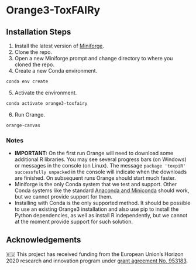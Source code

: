 # Orange3-ToxFAIRy

## Installation Steps

1. Install the latest version of [Miniforge](https://github.com/conda-forge/miniforge#download).
2. Clone the repo.
3. Open a new Miniforge prompt and change directory to where you cloned the repo.
4. Create a new Conda environment.
```bash
conda env create
```
5. Activate the environment.
```bash
conda activate orange3-toxfairy
```
6. Run Orange.
```bash
orange-canvas
```

### Notes

- **IMPORTANT:** On the first run Orange will need to download some additional R libraries. You may see several progress bars (on Windows) or messages in the console (on Linux). The message `package 'toxpiR' successfully unpacked` in the console will indicate when the downloads are finished. On subsequent runs Orange should start much faster.
- Miniforge is the only Conda system that we test and support. Other Conda systems like the standard [Anaconda and Miniconda](https://docs.conda.io/projects/conda/en/stable/user-guide/install/download.html) should work, but we cannot provide support for them.
- Installing with Conda is the only supported method. It should be possible to use an existing Orange3 installation and also use pip to install the Python dependencies, as well as install R independently, but we cannot at the moment provide support for such solution.

## Acknowledgements

🇪🇺 This project has received funding from the European Union’s Horizon 2020 research and innovation program under [grant agreement No. 953183](https://cordis.europa.eu/project/id/953183).
